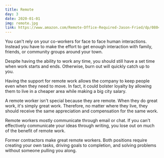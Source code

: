 ```yaml
---
title: Remote
day: 3
date: 2020-01-01
img: remote.jpg
link: https://www.amazon.com/Remote-Office-Required-Jason-Fried/dp/0804137501/
---
```


You can't rely on your co-workers for face to face human interactions.
Instead you have to make the effort to get enough interaction with
family, friends, or community groups around your town.

Despite having the ability to work any time, you should still have a
set time when work starts and ends. Otherwise, burn out will quickly
catch up to you.

Having the support for remote work allows the company to keep people
even when they need to move. In fact, it could bolster loyalty by
allowing them to live in a cheaper area while making a big city
salary.

A remote worker isn't special because they are remote. When they do
great work, it's simply great work. Therefore, no matter where they
live, they should receive the same appreciation and compensation for
the same work.

Remote workers mostly communicate through email or chat. If you can't
effectively communicate your ideas through writing, you lose out on
much of the benefit of remote work.

Former contractors make great remote workers. Both positions require
creating your own tasks, driving goals to completion, and solving
problems without someone pulling you along.
